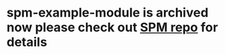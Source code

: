 # spm-example-module is archived now please check out [SPM repo](https://github.com/Bultek/SharpPackageManager) for details 

